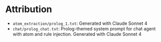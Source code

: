 # Attribution

- `atom_extraction/prolog_1.txt`: Generated with Claude Sonnet 4
- `chat/prolog_chat.txt`: Prolog-themed system prompt for chat agent with atom and rule injection. Generated with Claude Sonnet 4
